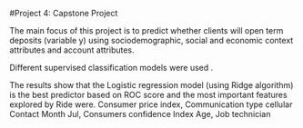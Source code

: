 #Project 4: Capstone Project

The main focus of this project is to predict whether clients will open term deposits (variable y) using sociodemographic, social and economic context attributes and account attributes.

Different supervised classification models were used .

The results show that the Logistic regression model (using Ridge algorithm) is the best predictor based on ROC score and the most important features explored by Ride were. Consumer price index, Communication type cellular Contact Month Jul, Consumers confidence Index Age, Job technician
